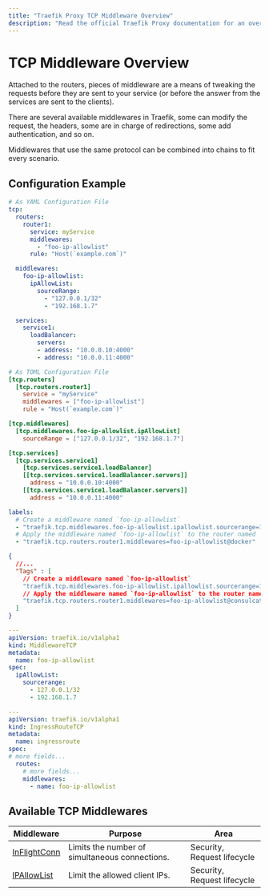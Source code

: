 ```yaml
---
title: "Traefik Proxy TCP Middleware Overview"
description: "Read the official Traefik Proxy documentation for an overview of the available TCP middleware."
---
```

# TCP Middleware Overview

Attached to the routers, pieces of middleware are a means of tweaking the requests before they are sent to your service (or before the answer from the services are sent to the clients).

There are several available middlewares in Traefik, some can modify the request, the headers, some are in charge of redirections, some add authentication, and so on.

Middlewares that use the same protocol can be combined into chains to fit every scenario.

## Configuration Example

```yaml tab="Structured (YAML)"
# As YAML Configuration File
tcp:
  routers:
    router1:
      service: myService
      middlewares:
        - "foo-ip-allowlist"
      rule: "Host(`example.com`)"

  middlewares:
    foo-ip-allowlist:
      ipAllowList:
        sourceRange:
          - "127.0.0.1/32"
          - "192.168.1.7"

  services:
    service1:
      loadBalancer:
        servers:
        - address: "10.0.0.10:4000"
        - address: "10.0.0.11:4000"
```

```toml tab="Structured (TOML)"
# As TOML Configuration File
[tcp.routers]
  [tcp.routers.router1]
    service = "myService"
    middlewares = ["foo-ip-allowlist"]
    rule = "Host(`example.com`)"

[tcp.middlewares]
  [tcp.middlewares.foo-ip-allowlist.ipAllowList]
    sourceRange = ["127.0.0.1/32", "192.168.1.7"]

[tcp.services]
  [tcp.services.service1]
    [tcp.services.service1.loadBalancer]
    [[tcp.services.service1.loadBalancer.servers]]
      address = "10.0.0.10:4000"
    [[tcp.services.service1.loadBalancer.servers]]
      address = "10.0.0.11:4000"
```

```yaml tab="Labels"
labels:
  # Create a middleware named `foo-ip-allowlist`
  - "traefik.tcp.middlewares.foo-ip-allowlist.ipallowlist.sourcerange=127.0.0.1/32, 192.168.1.7"
  # Apply the middleware named `foo-ip-allowlist` to the router named `router1`
  - "traefik.tcp.routers.router1.middlewares=foo-ip-allowlist@docker"
```

```json tab="Consul Catalog" 
{
  //...
  "Tags" : [
    // Create a middleware named `foo-ip-allowlist`
    "traefik.tcp.middlewares.foo-ip-allowlist.ipallowlist.sourcerange=127.0.0.1/32, 192.168.1.7",
    // Apply the middleware named `foo-ip-allowlist` to the router named `router1`
    "traefik.tcp.routers.router1.middlewares=foo-ip-allowlist@consulcatalog"
  ]
}

```

```yaml tab="Kubernetes"
---
apiVersion: traefik.io/v1alpha1
kind: MiddlewareTCP
metadata:
  name: foo-ip-allowlist
spec:
  ipAllowList:
    sourcerange:
      - 127.0.0.1/32
      - 192.168.1.7

---
apiVersion: traefik.io/v1alpha1
kind: IngressRouteTCP
metadata:
  name: ingressroute
spec:
# more fields...
  routes:
    # more fields...
    middlewares:
      - name: foo-ip-allowlist
```

## Available TCP Middlewares

| Middleware                                | Purpose                                           | Area                        |
|-------------------------------------------|---------------------------------------------------|-----------------------------|
| <a id="InFlightConn" href="#InFlightConn" title="#InFlightConn">[InFlightConn](inflightconn.md)</a> | Limits the number of simultaneous connections.    | Security, Request lifecycle |
| <a id="IPAllowList" href="#IPAllowList" title="#IPAllowList">[IPAllowList](ipallowlist.md)</a> | Limit the allowed client IPs.                     | Security, Request lifecycle |

